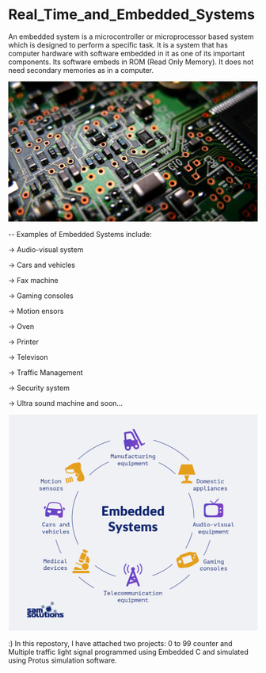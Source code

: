 # Real_Time_and_Embedded_Systems
An embedded system is a microcontroller or microprocessor based system which is designed to perform a specific task. It is a system that has computer hardware with software embedded in it as one of its important components. Its software embeds in ROM (Read Only Memory). It does not need secondary memories as in a computer. 

![HTML Image](https://github.com/Kira-Legacy/Image_Repo/blob/main/Embedded%20system%20hardware.jpg)

-- Examples of Embedded Systems include: 

-> Audio-visual system 

-> Cars and vehicles

-> Fax machine

-> Gaming consoles

-> Motion ensors

-> Oven

-> Printer

-> Televison

-> Traffic Management

-> Security system

-> Ultra sound machine and soon...

![HTML Image](https://github.com/Kira-Legacy/Image_Repo/blob/main/Types_of_embedded_systems_image.png)

:) In this repostory, I have attached two projects: 0 to 99 counter and Multiple traffic light signal programmed using Embedded C and simulated using Protus simulation software.

